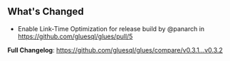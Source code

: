 ## What's Changed
* Enable Link-Time Optimization for release build by @panarch in https://github.com/gluesql/glues/pull/5


**Full Changelog**: https://github.com/gluesql/glues/compare/v0.3.1...v0.3.2
